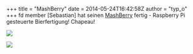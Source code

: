 +++
title = "MashBerry"
date = 2014-05-24T16:42:58Z
author = "typ_o"
+++
fd member \[Sebastian\] hat seinen
[MashBerry](http://sebastian-duell.de/mashberry/index.html) fertig -
Raspberry Pi gesteuerte Bierfertigung\! Chapeau\!  
  
[![](https://flipdot.org/blog/uploads/MashingIn.serendipityThumb.JPG)](https://flipdot.org/blog/uploads/MashingIn.JPG)  
  
[![](https://flipdot.org/blog/uploads/RaspberryInAction.serendipityThumb.jpg)](https://flipdot.org/blog/uploads/RaspberryInAction.jpg)
